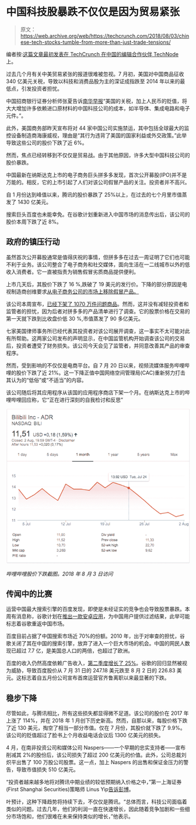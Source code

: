 # 中国科技股暴跌不仅仅是因为贸易紧张

> 原文：<https://web.archive.org/web/https://techcrunch.com/2018/08/03/chinese-tech-stocks-tumble-from-more-than-just-trade-tensions/>

编者按:[这篇文章最初发表在 TechCrunch 在中国的编辑合作伙伴 TechNode](https://web.archive.org/web/20221025222651/https://technode.com/2018/08/03/china-tech-stocks/) 上。

过去几个月有关中美贸易紧张的报道很难被忽视。7 月初，美国对中国商品征收 340 亿美元关税，导致以科技和消费品股为主的深证成指跌至 2014 年以来的最低点，引发投资者担忧。

中国招商银行证券分析师张夏告诉[南华早报](https://web.archive.org/web/20221025222651/https://www.scmp.com/business/companies/article/2153955/chinese-technology-stocks-fall-lowest-43-months-ahead-deadline-us)“美国的关税，加上人民币的贬值，将大大增加许多依赖进口原材料的中国科技公司的成本，如半导体、集成电路和电子元件。”。

此外，美国商务部昨天宣布将对 44 家中国公司实施禁运，其中包括全球最大的监控设备制造商海康威视，理由是“其行为违背了美国的国家利益或外交政策。”此举导致这些公司的股价下跌了近 6%。

然而，焦点已经转移到不仅仅是贸易战。由于其他原因，许多大型中国科技公司的股价暴跌。

中国最新在纳斯达克上市的电子商务巨头拼多多发现，首次公开募股(IPO)并不是万能的。相反，它的上市引起了人们对该公司假冒产品的关注。投资者并不高兴。

自 1 月份达到峰值以来，腾讯的股价暴跌了 25%以上，在过去的七个月里市值蒸发了 1430 亿美元。

搜索巨头百度也未能幸免。在谷歌计划重新进入中国市场的消息传出后，该公司的股价本周下跌了近 8%。

## 政府的镇压行动

虽然首次公开募股通常是值得庆祝的事情，但拼多多在过去一周证明了它们也可能不利于业务。该公司整合了电子商务和社交媒体，面向生活在一二线城市以外的低收入消费者。它一直被指责为销售假冒劣质商品提供便利。

上市几天后，其股价下跌了 16 %,跌破了 19 美元的发行价。下降的部分原因是电视制造商创维要求[从电子商务公司的市场上移除假冒产品。](https://web.archive.org/web/20221025222651/https://technode.com/2018/07/30/skyworth-demands-pinduoduo-remove-fake-listings/)

该公司本周宣布，[已经下架了 1070 万件问题商品](https://web.archive.org/web/20221025222651/http://tech.qq.com/a/20180731/038686.htm)。然而，这并没有减轻投资者和监管者的担忧，因为后者对拼多多的产品清单进行了调查。它的股票价格在交易的第一天就下跌到比收盘价低 30 %,市值蒸发了 90 多亿美元。

七家美国律师事务所已经代表其投资者对该公司展开调查，这一事实不太可能对此有所帮助。这两家公司发布的声明显示，在中国监管机构开始调查该公司的交易后，投资者遭受了财务损失。该公司今天会见了监管者，并同意改善其产品的审查程序。

然而，受到影响的不仅仅是电商平台。自 7 月 20 日以来，视频流媒体服务哔哩哔哩的股价下跌了近 21%。这一下降正值中国网络空间管理局(CAC)重新努力打击其认为的“低俗”或“不适当”的内容。

该公司随后将其应用程序从该国的应用程序商店下架一个月。在纳斯达克上市的哔哩哔哩回应称，它“正在进行深刻的自我检讨和反思”

![](img/e23d8b3dd63fd1969415d7045c7176dc.png)

*哔哩哔哩股价下跌截图。2018 年 8 月 3 日访问*

## **传闻中的比赛**

运营中国最大搜索引擎的百度发现，即使是未经证实的竞争也会导致股票暴跌。本周有消息称，谷歌计划在[推出一款安卓应用](https://web.archive.org/web/20221025222651/https://technode.com/2018/08/01/google-search-engine-china/)，为中国用户提供过滤结果，此举可能标志着谷歌重返中国市场。

百度目前占据了中国搜索市场近 70%的份额。2010 年，出于对审查的担忧，谷歌关闭了其在中国的搜索引擎，放弃了进入一个巨大市场的机会。中国的网民人数现已超过 7.7 亿，是美国总人口的两倍，也超过了欧洲。

百度的收入仍然高度依赖广告收入，[第二季度增长了 25%](https://web.archive.org/web/20221025222651/https://technode.com/2018/08/01/baidus-ad-sales-boosts-revenue/)。谷歌的回归显然被视为威胁，导致百度股价从 7 月 31 日的 247.18 美元跌至 8 月 2 日的 226.83 美元。这标志着自五月份公司宣布首席运营官齐鲁离职以来最显著的下跌。

## **稳步下降**

尽管如此，与腾讯相比，所有这些损失都显得微不足道。该公司的股价在 2017 年上涨了 114%，并在 2018 年 1 月创下历史新高。然而，自那以来，每股价格下跌了近 130 美元，掏空了相当一部分市值。仅在 7 月份，其股价就下跌了 9.9%。该公司的贬值超过了脸书上个月收益电话会议后 1300 亿美元的损失。

4 月，在南非投资公司和媒体公司 Naspers——一个早期的忠实支持者——宣布削减其 2%的股份后，该公司损失了超过 200 亿美元的价值。此外，公司总裁刘炽平出售了 100 万股公司股票。这一点，加上 Naspers 的出售和保证金压力的警告，导致市值损失 510 亿美元。

“投资者越来越多地将对腾讯中期业绩的较低预期纳入价格之中，”第一上海证券(First Shanghai Securities)策略师 Linus Yip[告诉彭博](https://web.archive.org/web/20221025222651/https://www.bloomberg.com/news/articles/2018-07-31/think-u-s-tech-is-bad-check-out-tencent-s-140-billion-selloff)。

叶预计，这种下降趋势将持续下去，不仅仅是腾讯。“总体而言，科技公司面临着类似的问题。过去几年，他们的利润一直在快速增长，因此随着竞争加剧和一些细分市场饱和，他们很难在未来保持类似的增长，”他表示。